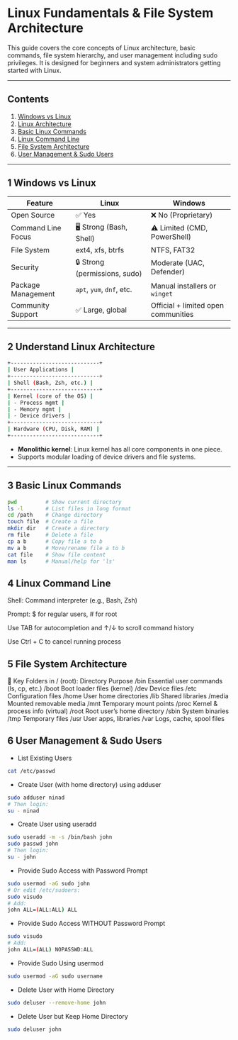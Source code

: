 #  Linux Fundamentals & File System Architecture

This guide covers the core concepts of Linux architecture, basic commands, file system hierarchy, and user management including sudo privileges. It is designed for beginners and system administrators getting started with Linux.

---

##  Contents

1. [Windows vs Linux](#1-windows-vs-linux)
2. [Linux Architecture](#2-understand-linux-architecture)
3. [Basic Linux Commands](#3-basic-linux-commands)
4. [Linux Command Line](#4-linux-command-line)
5. [File System Architecture](#5-file-system-architecture)
6. [User Management & Sudo Users](#6-user-management--sudo-users)

---

## 1 Windows vs Linux

| Feature              | Linux                                  | Windows                                |
|----------------------|-----------------------------------------|----------------------------------------|
| Open Source          | ✅ Yes                                 | ❌ No (Proprietary)                    |
| Command Line Focus   | 🖥️ Strong (Bash, Shell)                | ⚠️ Limited (CMD, PowerShell)           |
| File System          | ext4, xfs, btrfs                       | NTFS, FAT32                            |
| Security             | 🔒 Strong (permissions, sudo)          | Moderate (UAC, Defender)               |
| Package Management   | `apt`, `yum`, `dnf`, etc.              | Manual installers or `winget`          |
| Community Support    | ✅ Large, global                        | Official + limited open communities    |

---

## 2 Understand Linux Architecture
```bash
+----------------------------+
| User Applications |
+----------------------------+
| Shell (Bash, Zsh, etc.) |
+----------------------------+
| Kernel (core of the OS) |
| - Process mgmt |
| - Memory mgmt |
| - Device drivers |
+----------------------------+
| Hardware (CPU, Disk, RAM) |
+----------------------------+
```


- **Monolithic kernel**: Linux kernel has all core components in one piece.
- Supports modular loading of device drivers and file systems.

---

## 3 Basic Linux Commands

```bash
pwd         # Show current directory
ls -l       # List files in long format
cd /path    # Change directory
touch file  # Create a file
mkdir dir   # Create a directory
rm file     # Delete a file
cp a b      # Copy file a to b
mv a b      # Move/rename file a to b
cat file    # Show file content
man ls      # Manual/help for 'ls'
```
## 4 Linux Command Line
Shell: Command interpreter (e.g., Bash, Zsh)

Prompt: $ for regular users, # for root

Use TAB for autocompletion and ↑/↓ to scroll command history

Use Ctrl + C to cancel running process

## 5 File System Architecture
🔹 Key Folders in / (root):
Directory	Purpose
/bin	Essential user commands (ls, cp, etc.)
/boot	Boot loader files (kernel)
/dev	Device files
/etc	Configuration files
/home	User home directories
/lib	Shared libraries
/media	Mounted removable media
/mnt	Temporary mount points
/proc	Kernel & process info (virtual)
/root	Root user’s home directory
/sbin	System binaries
/tmp	Temporary files
/usr	User apps, libraries
/var	Logs, cache, spool files

## 6 User Management & Sudo Users
- List Existing Users
```bash
cat /etc/passwd
```
- Create User (with home directory) using adduser
```bash
sudo adduser ninad
# Then login:
su - ninad
```
- Create User using useradd
```bash
sudo useradd -m -s /bin/bash john
sudo passwd john
# Then login:
su - john
```
- Provide Sudo Access with Password Prompt
```bash
sudo usermod -aG sudo john
# Or edit /etc/sudoers:
sudo visudo
# Add:
john ALL=(ALL:ALL) ALL
```
- Provide Sudo Access WITHOUT Password Prompt
```bash
sudo visudo
# Add:
john ALL=(ALL) NOPASSWD:ALL
```
- Provide Sudo Using usermod
```bash
sudo usermod -aG sudo username
```
- Delete User with Home Directory
```bash
sudo deluser --remove-home john
```
- Delete User but Keep Home Directory
```bash
sudo deluser john
```